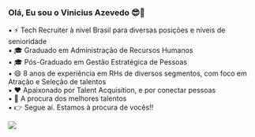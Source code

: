 ### Olá, Eu sou o Vinicius Azevedo 😎👋


▪ ⚡ Tech Recruiter à nivel Brasil para diversas posições e níveis de senioridade                                                                                     
▪ 🎓 Graduado em Administração de Recursos Humanos                                                                                                                     
▪ 🎓 Pós-Graduado em Gestão Estratégica de Pessoas                                                                                                                     
▪ 😄 8 anos de experiência em RHs de diversos segmentos, com foco em Atração e Seleção de talentos                                                                     
▪ ❤️ Apaixonado por Talent Acquisition, e por conectar pessoas                                                                                                         
▪ 🔎 A procura dos melhores talentos                                                                                                                                   
▪ 👉 Segue aí. Estamos à procura de vocês!!
                                                                                                                                                                                                                                                                                                                                                                                                                                                                                                                                        

<a href="https://www.linkedin.com/in/vin%C3%ADciusazevedo/" target="_blank"><img src="https://img.shields.io/badge/-LinkedIn-%230077B5?style=for-the-badge&logo=linkedin&logoColor=white" target="_blank"></a> 
